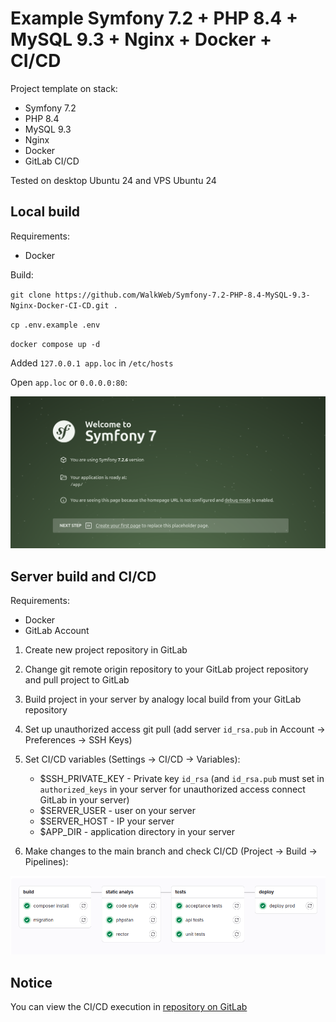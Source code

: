 # Example Symfony 7.2 + PHP 8.4 + MySQL 9.3 + Nginx + Docker + CI/CD

Project template on stack:

- Symfony 7.2
- PHP 8.4
- MySQL 9.3
- Nginx
- Docker
- GitLab CI/CD

Tested on desktop Ubuntu 24 and VPS Ubuntu 24

## Local build

Requirements:

- Docker

Build:

`git clone https://github.com/WalkWeb/Symfony-7.2-PHP-8.4-MySQL-9.3-Nginx-Docker-CI-CD.git .`

`cp .env.example .env`

`docker compose up -d`

Added `127.0.0.1 app.loc` in `/etc/hosts`

Open `app.loc` or `0.0.0.0:80`:

![alt_text](public/img/page.png)

## Server build and CI/CD

Requirements:

- Docker
- GitLab Account

1. Create new project repository in GitLab
2. Change git remote origin repository to your GitLab project repository and pull project to GitLab
3. Build project in your server by analogy local build from your GitLab repository
4. Set up unauthorized access git pull (add server `id_rsa.pub` in Account -> Preferences -> SSH Keys)
5. Set CI/CD variables (Settings -> CI/CD -> Variables):
    - $SSH_PRIVATE_KEY - Private key `id_rsa` (and `id_rsa.pub` must set in `authorized_keys` in your server for 
    unauthorized access connect GitLab in your server)
    - $SERVER_USER - user on your server
    - $SERVER_HOST - IP your server
    - $APP_DIR - application directory in your server

6. Make changes to the main branch and check CI/CD (Project -> Build -> Pipelines):

![alt_text](public/img/ci-cd.png)

## Notice

You can view the CI/CD execution in [repository on GitLab](https://gitlab.com/walkweb/symfony-7.2-php-8.4-mysql-9.3-nginx-docker-ci-cd)
